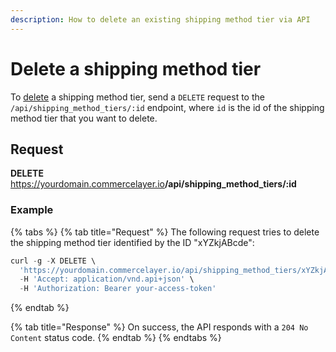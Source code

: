 ```yaml
---
description: How to delete an existing shipping method tier via API
---
```


# Delete a shipping method tier

To <a href="https://docs.commercelayer.io/developers/deleting-resources" target="_blank">delete</a> a shipping method tier, send a `DELETE` request to the `/api/shipping_method_tiers/:id` endpoint, where `id` is the id of the shipping method tier that you want to delete.

## Request

**DELETE** https://yourdomain.commercelayer.io<b>/api/shipping_method_tiers/:id</b>

### Example

{% tabs %}
{% tab title="Request" %}
The following request tries to delete the shipping method tier identified by the ID "xYZkjABcde":

```javascript
curl -g -X DELETE \
  'https://yourdomain.commercelayer.io/api/shipping_method_tiers/xYZkjABcde' \
  -H 'Accept: application/vnd.api+json' \
  -H 'Authorization: Bearer your-access-token'
```
{% endtab %}

{% tab title="Response" %}
On success, the API responds with a `204 No Content` status code.
{% endtab %}
{% endtabs %}

